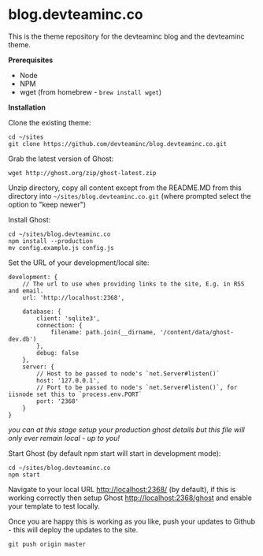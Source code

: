 blog.devteaminc.co
==================

This is the theme repository for the devteaminc blog and the devteaminc theme.


**Prerequisites**

- Node 
- NPM
- wget (from homebrew - `brew install wget`)

**Installation**

Clone the existing theme:

```
cd ~/sites
git clone https://github.com/devteaminc/blog.devteaminc.co.git
```

Grab the latest version of Ghost:

`wget http://ghost.org/zip/ghost-latest.zip`

Unzip directory, copy all content except from the README.MD from this directory into `~/sites/blog.devteaminc.co.git` (where prompted select the option to "keep newer")

Install Ghost:

```
cd ~/sites/blog.devteaminc.co
npm install --production
mv config.example.js config.js
```
Set the URL of your development/local site:

```
development: {
    // The url to use when providing links to the site, E.g. in RSS and email.
    url: 'http://localhost:2368',

    database: {
        client: 'sqlite3',
        connection: {
            filename: path.join(__dirname, '/content/data/ghost-dev.db')
        },
        debug: false
    },
    server: {
        // Host to be passed to node's `net.Server#listen()`
        host: '127.0.0.1',
        // Port to be passed to node's `net.Server#listen()`, for iisnode set this to `process.env.PORT`
        port: '2368'
    }
}
```

*you can at this stage setup your production ghost details but this file will only ever remain local - up to you!*


Start Ghost (by default npm start will start in development mode):

```
cd ~/sites/blog.devteaminc.co
npm start

```

Navigate to your local URL [http://localhost:2368/](http://localhost:2368/)  (by default), if this is working correctly then setup Ghost [http://localhost:2368/ghost](http://localhost:2368/ghost) and enable your template to test locally. 

Once you are happy this is working as you like, push your updates to Github - this will deploy the updates to the site.

`git push origin master`

 

